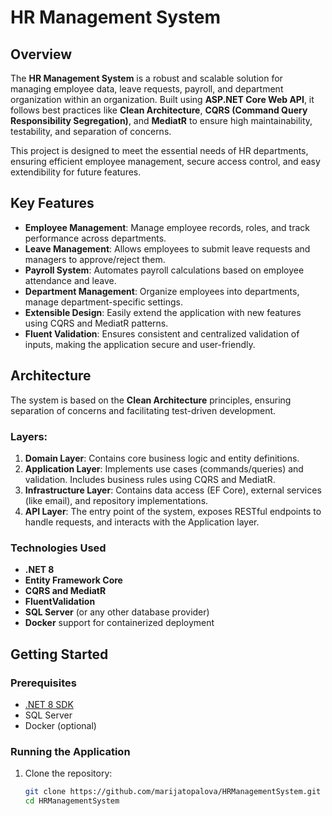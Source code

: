 # HR Management System

## Overview

The **HR Management System** is a robust and scalable solution for managing employee data, leave requests, payroll, and department organization within an organization. Built using **ASP.NET Core Web API**, it follows best practices like **Clean Architecture**, **CQRS (Command Query Responsibility Segregation)**, and **MediatR** to ensure high maintainability, testability, and separation of concerns.

This project is designed to meet the essential needs of HR departments, ensuring efficient employee management, secure access control, and easy extendibility for future features.

## Key Features

- **Employee Management**: Manage employee records, roles, and track performance across departments.
- **Leave Management**: Allows employees to submit leave requests and managers to approve/reject them.
- **Payroll System**: Automates payroll calculations based on employee attendance and leave.
- **Department Management**: Organize employees into departments, manage department-specific settings.
- **Extensible Design**: Easily extend the application with new features using CQRS and MediatR patterns.
- **Fluent Validation**: Ensures consistent and centralized validation of inputs, making the application secure and user-friendly.
  
## Architecture

The system is based on the **Clean Architecture** principles, ensuring separation of concerns and facilitating test-driven development.

### Layers:

1. **Domain Layer**: Contains core business logic and entity definitions.
2. **Application Layer**: Implements use cases (commands/queries) and validation. Includes business rules using CQRS and MediatR.
3. **Infrastructure Layer**: Contains data access (EF Core), external services (like email), and repository implementations.
4. **API Layer**: The entry point of the system, exposes RESTful endpoints to handle requests, and interacts with the Application layer.

### Technologies Used

- **.NET 8**
- **Entity Framework Core**
- **CQRS and MediatR**
- **FluentValidation**
- **SQL Server** (or any other database provider)
- **Docker** support for containerized deployment

## Getting Started

### Prerequisites

- [.NET 8 SDK](https://dotnet.microsoft.com/download/dotnet/8.0)
- SQL Server 
- Docker (optional)

### Running the Application

1. Clone the repository:

   ```bash
   git clone https://github.com/marijatopalova/HRManagementSystem.git
   cd HRManagementSystem
